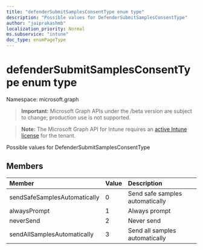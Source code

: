 ```yaml
---
title: "defenderSubmitSamplesConsentType enum type"
description: "Possible values for DefenderSubmitSamplesConsentType"
author: "jaiprakashmb"
localization_priority: Normal
ms.subservice: "intune"
doc_type: enumPageType
---
```


# defenderSubmitSamplesConsentType enum type

Namespace: microsoft.graph
> **Important:** Microsoft Graph APIs under the /beta version are subject to change; production use is not supported.

> **Note:** The Microsoft Graph API for Intune requires an [active Intune license](https://go.microsoft.com/fwlink/?linkid=839381) for the tenant.


Possible values for DefenderSubmitSamplesConsentType

## Members
|Member|Value|Description|
|:---|:---|:---|
|sendSafeSamplesAutomatically|0|Send safe samples automatically|
|alwaysPrompt|1|Always prompt|
|neverSend|2|Never send|
|sendAllSamplesAutomatically|3|Send all samples automatically|
